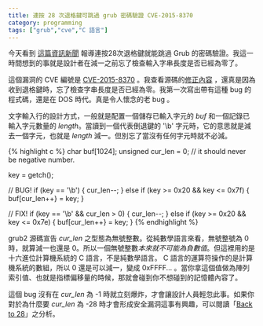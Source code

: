 ```yaml
---
title: 連按 28 次退格鍵可跳過 grub 密碼驗證 CVE-2015-8370
category: programming
tags: ["grub","cve","C 語言"]
---
```


今天看到 [這篇資訊新聞](http://chinese.engadget.com/2015/12/19/log-into-most-any-linux-system-by-hitting-backspace-28-times/) 報導連按28次退格鍵就能跳過 Grub 的密碼驗證。我這一時間想到的事就是設計者在減一之前忘了檢查輸入字串長度是否已經為零了。

這個漏洞的 CVE 編號是 [CVE-2015-8370](https://security-tracker.debian.org/tracker/CVE-2015-8370) 。我查看源碼的[修正內容](https://bugzilla.redhat.com/attachment.cgi?id=1100986) ，還真是因為收到退格鍵時，忘了檢查字串長度是否已經為零。我第一次寫出帶有這種 bug 的程式碼，還是在 DOS 時代。真是令人懷念的老 bug 。

<!--more-->

文字輸入行的設計方式，一般就是配置一個儲存已輸入字元的 <var>buf</var> 和一個記錄已輸入字元數量的 <var>length</var>。當讀到一個代表倒退鍵的 '\b' 字元時，它的意思就是減去一個字元，也就是 <var>length</var> 減一。但別忘了當沒有任何字元時就不必減。

{% highlight c %}
char buf[1024];
unsigned cur_len = 0; // it should never be negative number.

key = getch();

// BUG!
if (key == '\b') {
    cur_len--;
}
else if (key >= 0x20 && key <= 0x7f) {
    buf[cur_len++} = key;
}

// FIX!
if (key == '\b' && cur_len > 0) {
    cur_len--;
}
else if (key >= 0x20 && key <= 0x7e) {
    buf[cur_len++} = key;
}
{% endhighlight %}

grub2 源碼宣告 <var>cur_len</var> 之型態為無號整數。從純數學語言來看，無號整號為 0 時，就算減一也還是 0。所以一個無號整數<em>本來就不可能為負數值</em>。但這裡用的是十六進位計算機系統的 C 語言，不是純數學語言。 C 語言的運算符操作的是計算機系統的數組，所以 0 還是可以減一，變成 0xFFFF... 。當你拿這個值做為陣列索引值、也就是指標偏移量的時候，那就會碰到你不想碰到的記憶體內容了。

這個 bug 沒有在 <var>cur_len</var> 為 -1 時就立刻爆炸，才會讓設計人員輕忽此事。如果你對於為什麼要 <var>cur_len</var> 為 -28 時才會形成安全漏洞這事有興趣，可以閱讀「[Back to 28](http://hmarco.org/bugs/CVE-2015-8370-Grub2-authentication-bypass.html)」之分析。
